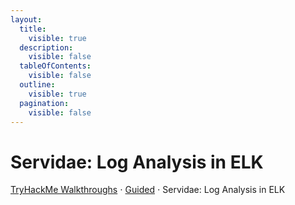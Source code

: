 ```yaml
---
layout:
  title:
    visible: true
  description:
    visible: false
  tableOfContents:
    visible: false
  outline:
    visible: true
  pagination:
    visible: false
---
```


# Servidae: Log Analysis in ELK

[TryHackMe Walkthroughs](./) ⋅ [Guided](../) ⋅ Servidae: Log Analysis in ELK
